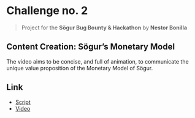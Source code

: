 # Challenge no. 2
> Project for the **Sögur Bug Bounty & Hackathon**
> by **Nestor Bonilla** 

## Content Creation: Sögur’s Monetary Model

The video aims to be concise, and full of animation, to communicate the unique value proposition of the Monetary Model of Sögur.

## Link
* [Script](https://docs.google.com/document/d/1iki0CZK6ZWqjx7OWgdK-_ol0bTN24ib3rDBlDVNdnYY)
* [Video]()